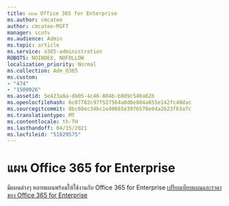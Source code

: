 ```yaml
---
title: แผน Office 365 for Enterprise
ms.author: cmcatee
author: cmcatee-MSFT
manager: scotv
ms.audience: Admin
ms.topic: article
ms.service: o365-administration
ROBOTS: NOINDEX, NOFOLLOW
localization_priority: Normal
ms.collection: Adm_O365
ms.custom:
- "474"
- "1500026"
ms.assetid: 5e423a8a-db05-4c46-804b-b8d9c54ba62b
ms.openlocfilehash: 6c07782c97f527564a0d0e804a855e142fc40dac
ms.sourcegitcommit: 8bc60ec34bc1e40685e3976576e04a2623f63a7c
ms.translationtype: MT
ms.contentlocale: th-TH
ms.lasthandoff: 04/15/2021
ms.locfileid: "51829575"
---
```

# <a name="office-365-for-enterprise-plan"></a>แผน Office 365 for Enterprise

มีแผนต่างๆ หลายแผนพร้อมให้ใช้งานกับ Office 365 for Enterprise [เปรียบเทียบแผนและราคาของ Office 365 for Enterprise](https://products.office.com/business/compare-more-office-365-for-business-plans)  